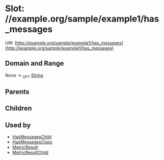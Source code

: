 
# Slot: //example.org/sample/example1/has_messages




URI: [http://example.org/sample/example1/has_messages](http://example.org/sample/example1/has_messages)


## Domain and Range

None ->  <sub>OPT</sub>
 [String](types/String.md)

## Parents


## Children


## Used by

 * [HasMessagesChild](HasMessagesChild.md)
 * [HasMessagesClass](HasMessagesClass.md)
 * [MetricResult](MetricResult.md)
 * [MetricResultChild](MetricResultChild.md)
